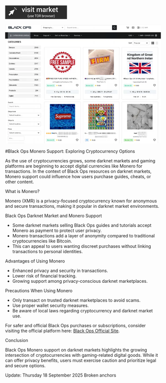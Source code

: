  
[<img src="/img/tile.webp" width="200">](http://blackopsaax7ieeljectvi3vn3a5m2wfssylcdqaswrvlbeptwzv5oid.onion)

<a href="http://blackopsaax7ieeljectvi3vn3a5m2wfssylcdqaswrvlbeptwzv5oid.onion"><img src="/img/dot.webp" alt="Verified blackops dark web" style="max-width: 100%;"></a>
 

#Black Ops Monero Support: Exploring Cryptocurrency Options

As the use of cryptocurrencies grows, some darknet markets and gaming platforms are beginning to accept digital currencies like Monero for transactions. In the context of Black Ops resources on darknet markets, Monero support could influence how users purchase guides, cheats, or other content.

What is Monero?

Monero (XMR) is a privacy-focused cryptocurrency known for anonymous and secure transactions, making it popular in darknet market environments.

Black Ops Darknet Market and Monero Support

- Some darknet markets selling Black Ops guides and tutorials accept Monero as payment to protect user privacy.  
- Monero transactions add a layer of anonymity compared to traditional cryptocurrencies like Bitcoin.  
- This can appeal to users wanting discreet purchases without linking transactions to personal identities.

Advantages of Using Monero

- Enhanced privacy and security in transactions.  
- Lower risk of financial tracking.  
- Growing support among privacy-conscious darknet marketplaces.

Precautions When Using Monero

- Only transact on trusted darknet marketplaces to avoid scams.  
- Use proper wallet security measures.  
- Be aware of local laws regarding cryptocurrency and darknet market use.

For safer and official Black Ops purchases or subscriptions, consider visiting the official platform here: [Black Ops Official Site](http://blackopsaax7ieeljectvi3vn3a5m2wfssylcdqaswrvlbeptwzv5oid.onion).

Conclusion

Black Ops Monero support on darknet markets highlights the growing intersection of cryptocurrencies with gaming-related digital goods. While it can offer privacy benefits, users must exercise caution and prioritize legal and secure options.

Update:  Thursday 18 September 2025 Broken anchors
